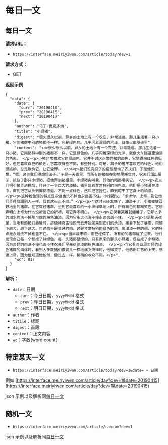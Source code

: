# 每日一文

## 每日一文
**请求URL：**

- `https://interface.meiriyiwen.com/article/today?dev=1`

**请求方式：**

- GET

**返回示例**

```
{
  "data": {
    "date": {
      "curr": "20190416",
      "prev": "20190415",
      "next": "20190417"
    },
    "author": "马丁·麦克多纳",
    "title": "小绿猪",
    "digest": "很久很久以前，异乡的土地上有一个农庄，非常遥远。那儿生活着一只小猪，它同猪群中别的猪都不一样。它是绿色的。几乎闪着深绿的光泽，就像火车隧道里",
    "content": "<p>很久很久以前，异乡的土地上有一个农庄，非常遥远。那儿生活着一只小猪，它同猪群中别的猪都不一样。它是绿色的。几乎闪着深绿的光泽，就像火车隧道里油漆的色彩。 </p><p>小猪非常喜欢它的绿颜色。它并不讨厌正常的猪的颜色，它觉得粉红色也挺好，但它喜欢自己的颜色，它喜欢有些不同，有些特别。可是，其余的猪不喜欢它的绿色，他们很嫉妒，总是欺负它，让它受罪。 </p><p>猪们没完没了的抱怨惹恼了农夫们，于是他们想，“嗯，这事我们得想想法子。”于是一天夜里，当所有的猪都在野地里睡觉时，农夫们溜出屋子，抓住了那只小绿猪，把他弄到猪棚里，小绿猪尖叫着，其他的猪都嘲笑它。 </p><p>农夫们把小猪弄进棚后，打开了一个巨大的漆桶，桶里盛着非常特别的粉色漆。他们把小猪浸在漆中，直到把它从头到脚都漆遍，不剩一点绿色，然后把它拴住，直到晾干了它身上的油漆。 </p><p>这种粉色漆的特点是永远也洗不掉也永远盖不住。小绿猪说，“求求你，上帝，别让他们弄得我跟别人一样。我喜欢有点不同。” </p><p>可这时已经太晚了，油漆干了，小猪被放回野地里的猪群，在它穿过猪群，坐到它最喜欢的一小块绿草地上时，所有粉色的都嘲笑它。它想弄明白上帝为什么没听进它的祈祷，可它弄不明白。 </p><p>它哭着哭着就睡着了，它那么多的泪水也洗不掉那可怕的粉色油漆。因为它永远也洗不掉永远也盖不住。 </p><p>但是那天夜里，当所有的猪们熟睡时，那些稀奇古怪的乌云开始聚集到它们的头顶，接着下起了暴雨，雨越下越大，越下越大。可这雨不是普通的雨，这是非常特别的绿色的雨，像油漆一样的稠，它的特点是永远洗不掉也盖不住。 </p><p>当早晨来临，雨已经停了，所有的的猪都醒了过来，他们发现自己每一个都成了鲜绿色。每一头猪都是绿的，只有原来的那头小绿猪，现在成了小粉猪，因为奇怪的雨洗不掉也盖不住农夫们早先给他漆的粉色油漆。 </p><p>当它看着四周奇怪的绿色猪群的海洋时，看到大多数猪们像婴儿一样地痛哭流涕时，他微笑了，他感谢仁慈的上天，感谢上帝，因为他知道他依然，像过去一样，稍稍的与众不同。</p>",
    "wc": 817
  }
}
```

**解析：**

- `date`：日期
  - `curr`：今日日期，`yyyyMMdd` 格式
  - `prev`：昨日日期，`yyyyMMdd` 格式
  - `next`：明日日期，`yyyyMMdd` 格式
- `author`：作者
- `titile`：标题
- `digest`：首段
- `content`：正文内容
- `wc`：字数(word count)

## 特定某天一文

- `https://interface.meiriyiwen.com/article/today?dev=1&date= + 日期`

例如
[https://interface.meiriyiwen.com/article/day?dev=1&date=20190415](https://interface.meiriyiwen.com/article/day?dev=1&date=20190415)

json 示例以及解析同[每日一文](./onearticle)

## 随机一文

- `https://interface.meiriyiwen.com/article/random?dev=1`

json 示例以及解析同[每日一文](./onearticle)
